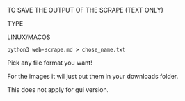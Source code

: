 TO SAVE THE OUTPUT OF THE SCRAPE (TEXT ONLY)

TYPE 

LINUX/MACOS
```
python3 web-scrape.md > chose_name.txt
```

Pick any file format you want!

For the images it wil just put them in your downloads folder.

This does not apply for gui version.
